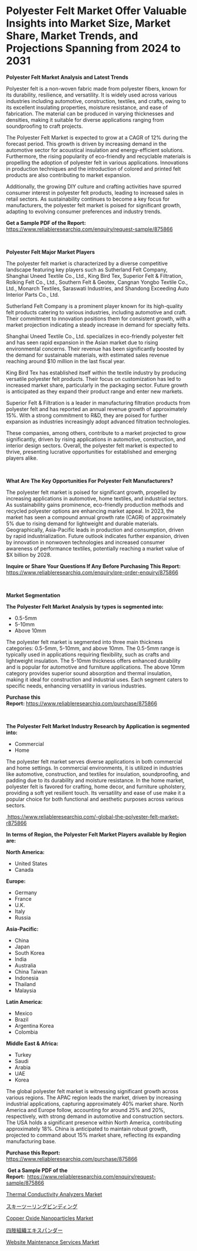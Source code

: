 <p><h1>Polyester Felt Market Offer Valuable Insights into Market Size, Market Share, Market Trends, and Projections Spanning from 2024 to 2031</h1></p><p><strong>Polyester Felt Market Analysis and Latest Trends</strong></p>
<p><p>Polyester felt is a non-woven fabric made from polyester fibers, known for its durability, resilience, and versatility. It is widely used across various industries including automotive, construction, textiles, and crafts, owing to its excellent insulating properties, moisture resistance, and ease of fabrication. The material can be produced in varying thicknesses and densities, making it suitable for diverse applications ranging from soundproofing to craft projects.</p><p>The Polyester Felt Market is expected to grow at a CAGR of 12% during the forecast period. This growth is driven by increasing demand in the automotive sector for acoustical insulation and energy-efficient solutions. Furthermore, the rising popularity of eco-friendly and recyclable materials is propelling the adoption of polyester felt in various applications. Innovations in production techniques and the introduction of colored and printed felt products are also contributing to market expansion. </p><p>Additionally, the growing DIY culture and crafting activities have spurred consumer interest in polyester felt products, leading to increased sales in retail sectors. As sustainability continues to become a key focus for manufacturers, the polyester felt market is poised for significant growth, adapting to evolving consumer preferences and industry trends.</p></p>
<p><strong>Get a Sample PDF of the Report:&nbsp;</strong> <a href="https://www.reliableresearchiq.com/enquiry/request-sample/875866">https://www.reliableresearchiq.com/enquiry/request-sample/875866</a></p>
<p>&nbsp;</p>
<p><strong>Polyester Felt Major Market Players</strong></p>
<p><p>The polyester felt market is characterized by a diverse competitive landscape featuring key players such as Sutherland Felt Company, Shanghai Uneed Textile Co., Ltd., King Bird Tex, Superior Felt & Filtration, Rolking Felt Co., Ltd., Southern Felt & Geotex, Cangnan Yongbo Textile Co., Ltd., Monarch Textiles, Saraswati Industries, and Shandong Exceeding Auto Interior Parts Co., Ltd.</p><p>Sutherland Felt Company is a prominent player known for its high-quality felt products catering to various industries, including automotive and craft. Their commitment to innovation positions them for consistent growth, with a market projection indicating a steady increase in demand for specialty felts.</p><p>Shanghai Uneed Textile Co., Ltd. specializes in eco-friendly polyester felt and has seen rapid expansion in the Asian market due to rising environmental concerns. Their revenue has been significantly boosted by the demand for sustainable materials, with estimated sales revenue reaching around $10 million in the last fiscal year.</p><p>King Bird Tex has established itself within the textile industry by producing versatile polyester felt products. Their focus on customization has led to increased market share, particularly in the packaging sector. Future growth is anticipated as they expand their product range and enter new markets.</p><p>Superior Felt & Filtration is a leader in manufacturing filtration products from polyester felt and has reported an annual revenue growth of approximately 15%. With a strong commitment to R&D, they are poised for further expansion as industries increasingly adopt advanced filtration technologies.</p><p>These companies, among others, contribute to a market projected to grow significantly, driven by rising applications in automotive, construction, and interior design sectors. Overall, the polyester felt market is expected to thrive, presenting lucrative opportunities for established and emerging players alike.</p></p>
<p>&nbsp;</p>
<p><strong>What Are The Key Opportunities For Polyester Felt Manufacturers?</strong></p>
<p><p>The polyester felt market is poised for significant growth, propelled by increasing applications in automotive, home textiles, and industrial sectors. As sustainability gains prominence, eco-friendly production methods and recycled polyester options are enhancing market appeal. In 2023, the market has seen a compound annual growth rate (CAGR) of approximately 5% due to rising demand for lightweight and durable materials. Geographically, Asia-Pacific leads in production and consumption, driven by rapid industrialization. Future outlook indicates further expansion, driven by innovation in nonwoven technologies and increased consumer awareness of performance textiles, potentially reaching a market value of $X billion by 2028.</p></p>
<p><strong>Inquire or Share Your Questions If Any Before Purchasing This Report:</strong> <a href="https://www.reliableresearchiq.com/enquiry/pre-order-enquiry/875866">https://www.reliableresearchiq.com/enquiry/pre-order-enquiry/875866</a></p>
<p>&nbsp;</p>
<p><strong>Market Segmentation</strong></p>
<p><strong>The Polyester Felt Market Analysis by types is segmented into:</strong></p>
<p><ul><li>0.5-5mm</li><li>5-10mm</li><li>Above 10mm</li></ul></p>
<p><p>The polyester felt market is segmented into three main thickness categories: 0.5-5mm, 5-10mm, and above 10mm. The 0.5-5mm range is typically used in applications requiring flexibility, such as crafts and lightweight insulation. The 5-10mm thickness offers enhanced durability and is popular for automotive and furniture applications. The above 10mm category provides superior sound absorption and thermal insulation, making it ideal for construction and industrial uses. Each segment caters to specific needs, enhancing versatility in various industries.</p></p>
<p><strong>Purchase this Report:&nbsp;</strong><a href="https://www.reliableresearchiq.com/purchase/875866">https://www.reliableresearchiq.com/purchase/875866</a></p>
<p>&nbsp;</p>
<p><strong>The Polyester Felt Market Industry Research by Application is segmented into:</strong></p>
<p><ul><li>Commercial</li><li>Home</li></ul></p>
<p><p>The polyester felt market serves diverse applications in both commercial and home settings. In commercial environments, it is utilized in industries like automotive, construction, and textiles for insulation, soundproofing, and padding due to its durability and moisture resistance. In the home market, polyester felt is favored for crafting, home decor, and furniture upholstery, providing a soft yet resilient touch. Its versatility and ease of use make it a popular choice for both functional and aesthetic purposes across various sectors.</p></p>
<p><a href="https://www.reliableresearchiq.com/-global-the-polyester-felt-market-r875866">&nbsp;https://www.reliableresearchiq.com/-global-the-polyester-felt-market-r875866</a></p>
<p><strong>In terms of Region, the Polyester Felt Market Players available by Region are:</strong></p>
<p>
    <p> <strong> North America: </strong>
        <ul>
            <li>United States</li>
            <li>Canada</li>
        </ul>
        </p> 
    <p> <strong> Europe: </strong>
        <ul>
            <li>Germany</li>
            <li>France</li>
            <li>U.K.</li>
            <li>Italy</li>
            <li>Russia</li>
        </ul>
        </p> 
    <p> <strong> Asia-Pacific: </strong>
        <ul>
            <li>China</li>
            <li>Japan</li>
            <li>South Korea</li>
            <li>India</li>
            <li>Australia</li>
            <li>China Taiwan</li>
            <li>Indonesia</li>
            <li>Thailand</li>
            <li>Malaysia</li>
        </ul>
        </p> 
    <p> <strong> Latin America: </strong>
        <ul>
            <li>Mexico</li>
            <li>Brazil</li>
            <li>Argentina Korea</li>
            <li>Colombia</li>
        </ul>
        </p> 
    <p> <strong> Middle East & Africa: </strong>
        <ul>
            <li>Turkey</li>
            <li>Saudi</li>
            <li>Arabia</li>
            <li>UAE</li>
            <li>Korea</li>
        </ul>
    </p>
    </p>
<p><p>The global polyester felt market is witnessing significant growth across various regions. The APAC region leads the market, driven by increasing industrial applications, capturing approximately 40% market share. North America and Europe follow, accounting for around 25% and 20%, respectively, with strong demand in automotive and construction sectors. The USA holds a significant presence within North America, contributing approximately 18%. China is anticipated to maintain robust growth, projected to command about 15% market share, reflecting its expanding manufacturing base.</p></p>
<p><strong>Purchase this Report: </strong><a href="https://www.reliableresearchiq.com/purchase/875866">https://www.reliableresearchiq.com/purchase/875866</a></p>
<p>&nbsp;<strong>Get a Sample PDF of the Report:&nbsp;&nbsp;</strong><a href="https://www.reliableresearchiq.com/enquiry/request-sample/875866">https://www.reliableresearchiq.com/enquiry/request-sample/875866</a></p>
<p><strong></strong></p>
<p><p><a href="https://medium.com/@lorenzobode/the-global-thermal-conductivity-analyzers-market-is-a-dynamic-and-growing-industry-63e7acbb6300">Thermal Conductivity Analyzers Market</a></p><p><a href="https://medium.com/@sandymann91/%E3%82%B9%E3%82%AD%E3%83%BC%E3%83%84%E3%83%BC%E3%83%AA%E3%83%B3%E3%82%B0%E3%83%90%E3%82%A4%E3%83%B3%E3%83%87%E3%82%A3%E3%83%B3%E3%82%B0%E5%B8%82%E5%A0%B4%E3%81%AE%E5%B1%95%E6%9C%9B-%E5%AE%8C%E5%85%A8%E3%81%AA%E6%A5%AD%E7%95%8C%E5%88%86%E6%9E%90-2024%E5%B9%B4%E3%81%8B%E3%82%892031%E5%B9%B4-286b5acb6ed5">スキーツーリングビンディング</a></p><p><a href="https://issuu.com/reportprime-2/docs/copper-oxide-nanoparticles-market-s_e9f22a3b22246e">Copper Oxide Nanoparticles Market</a></p><p><a href="https://medium.com/@americahilario/extremity-tissue-expander-market-%E3%81%AF-%E3%82%B3%E3%82%B9%E3%83%88%E7%AE%A1%E7%90%86%E3%81%A8%E5%8A%B9%E7%8E%87%E5%90%91%E4%B8%8A%E3%82%92%E5%84%AA%E5%85%88%E3%81%97%E3%81%BE%E3%81%99-%E3%81%95%E3%82%89%E3%81%AB-%E5%A0%B1%E5%91%8A%E6%9B%B8%E3%81%AF%E5%B8%82%E5%A0%B4%E3%81%AE%E9%9C%80%E8%A6%81%E9%9D%A2%E3%81%A8%E4%BE%9B%E7%B5%A6%E9%9D%A2%E3%81%AE%E4%B8%A1%E6%96%B9%E3%82%92%E3%82%AB%E3%83%90%E3%83%BC%E3%81%97%E3%81%A6%E3%81%84%E3%81%BE%E3%81%99-extremity-ee7f63d93761">四肢組織エキスパンダー</a></p><p><a href="https://www.linkedin.com/pulse/analyzing-website-maintenance-services-market-dynamics-d3psc?trackingId=b7vtgG3xSN6KWzWQL7sZUQ%3D%3D">Website Maintenance Services Market</a></p></p>